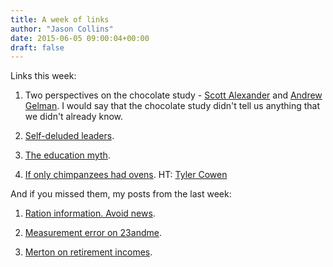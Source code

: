 ```yaml
---
title: A week of links
author: "Jason Collins"
date: 2015-06-05 09:00:04+00:00
draft: false
---
```


Links this week:

  1. Two perspectives on the chocolate study - [Scott Alexander](http://slatestarcodex.com/2015/05/30/that-chocolate-study/) and [Andrew Gelman](http://andrewgelman.com/2015/05/29/i-fooled-millions-into-thinking-chocolate-helps-weight-loss-heres-how/). I would say that the chocolate study didn't tell us anything that we didn't already know.

	
  2. [Self-deluded leaders](http://stumblingandmumbling.typepad.com/stumbling_and_mumbling/2015/06/surviving-self-deluded-leaders.html).

	
  3. [The education myth](http://marginalrevolution.com/marginalrevolution/2015/06/the-education-myth.html).

	
  4. [If only chimpanzees had ovens](http://www.nytimes.com/2015/06/03/us/chimpanzees-can-cook-a-mean-potato-research-says.html). HT: [Tyler Cowen](https://twitter.com/tylercowen)

And if you missed them, my posts from the last week:
	
  1. [Ration information. Avoid news](https://www.jasoncollins.blog/ration-information-and-avoid-news/).

	
  2. [Measurement error on 23andme](https://www.jasoncollins.blog/measurement-error-in-23andme/).

	
  3. [Merton on retirement incomes](https://www.jasoncollins.blog/merton-on-retirement-incomes/).


